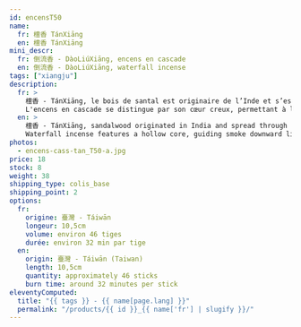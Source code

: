 ```yaml
---
id: encensT50
name:
  fr: 檀香 TánXiāng
  en: 檀香 TánXiāng
mini_descr:
  fr: 倒流香 - DàoLiúXiāng, encens en cascade
  en: 倒流香 - DàoLiúXiāng, waterfall incense
tags: ["xiangju"]
description:
  fr: >
    檀香 - TánXiāng, le bois de santal est originaire de l’Inde et s’est diffusé par le commerce vers le Moyen-Orient, l’Asie du Sud-Est et la Chine. Prisé pour sa rareté, il fut autrefois un tribut royal et un symbole de prestige. D’abord utilisé dans les rites religieux, il s’est ensuite intégré à la vie quotidienne et à l’art de l’encens chinois,<!--more--> apprécié par les moines et l’aristocratie. Son parfum apaisant aide à réduire le stress, l’anxiété et l’insomnie, tout en influençant les neurotransmetteurs pour améliorer l’humeur et atténuer la dépression.
    L'encens en cascade se distingue par son cœur creux, permettant à la fumée de descendre en cascade, créant une expérience visuelle unique. Dans la tradition chinoise de l’encens, la contemplation et l’olfaction se complètent pour une immersion sensorielle raffinée.
  en: >
    檀香 - TánXiāng, sandalwood originated in India and spread through trade to the Middle East, Southeast Asia, and China. Valued for its rarity, it was once a tribute and a symbol of prestige. Initially used in religious rituals, it later became part of daily life and a key element in Chinese incense culture,<!--more--> favored by monks and nobility. Its calming aroma helps alleviate stress, anxiety, and insomnia, while influencing neurotransmitters to enhance mood and reduce depression.  
    Waterfall incense features a hollow core, guiding smoke downward like a cascading waterfall, offering a unique visual experience. In Chinese incense culture, watching and smelling incense are complementary, enhancing the sensory ritual.
photos:
  - encens-cass-tan_T50-a.jpg
price: 18
stock: 8
weight: 38
shipping_type: colis_base
shipping_point: 2
options:
  fr:
    origine: 臺灣 - Táiwān
    longeur: 10,5cm
    volume: environ 46 tiges
    durée: environ 32 min par tige
  en:
    origin: 臺灣 - Táiwān (Taiwan)
    length: 10,5cm
    quantity: approximately 46 sticks
    burn time: around 32 minutes per stick
eleventyComputed:
  title: "{{ tags }} - {{ name[page.lang] }}"
  permalink: "/products/{{ id }}_{{ name['fr'] | slugify }}/"
---
```

